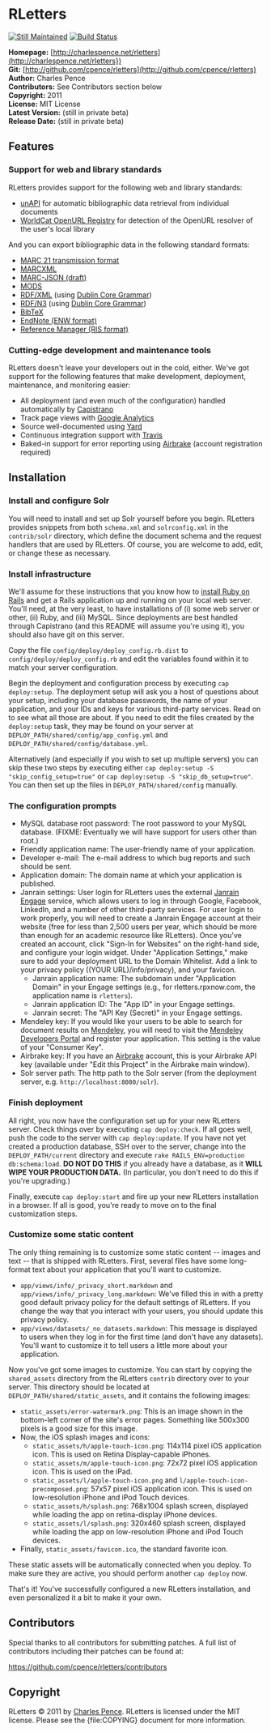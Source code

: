 # RLetters #

[![Still Maintained][sm_img]][sm] [![Build Status][travis_img]][travis]

[sm]: http://stillmaintained.com/cpence/rletters
[sm_img]: http://stillmaintained.com/cpence/rletters.png
[travis]: http://travis-ci.org/cpence/rletters
[travis_img]: http://travis-ci.org/cpence/rletters.png

**Homepage:** [http://charlespence.net/rletters](http://charlespence.net/rletters})  
**Git:** [http://github.com/cpence/rletters](http://github.com/cpence/rletters)  
**Author:** Charles Pence  
**Contributors:** See Contributors section below  
**Copyright:** 2011  
**License:** MIT License  
**Latest Version:** (still in private beta)  
**Release Date:** (still in private beta)  


## Features ##

### Support for web and library standards ###

RLetters provides support for the following web and library standards:

-   [unAPI](http://unapi.info) for automatic bibliographic data retrieval from individual documents
-   [WorldCat OpenURL Registry](http://www.oclc.org/developer/services/worldcat-registry) for detection of the OpenURL resolver of the user's local library

And you can export bibliographic data in the following standard formats:

-   [MARC 21 transmission format](http://www.loc.gov/marc/)
-   [MARCXML](http://www.loc.gov/standards/marcxml/)
-   [MARC-JSON (draft)](http://www.oclc.org/developer/content/marc-json-draft-2010-03-11)
-   [MODS](http://www.loc.gov/standards/mods/)
-   [RDF/XML](http://www.w3.org/TR/rdf-syntax-grammar/) (using [Dublin Core Grammar](http://dublincore.org/documents/dc-citation-guidelines/))
-   [RDF/N3](http://www.w3.org/DesignIssues/Notation3.html) (using [Dublin Core Grammar](http://dublincore.org/documents/dc-citation-guidelines/))
-   [BibTeX](http://www.ctan.org/pkg/bibtex)
-   [EndNote (ENW format)](http://www.endnote.com/)
-   [Reference Manager (RIS format)](http://www.refman.com/support/risformat_intro.asp)

### Cutting-edge development and maintenance tools ###

RLetters doesn't leave your developers out in the cold, either.  We've got support for the following features that make development, deployment, maintenance, and monitoring easier:

-   All deployment (and even much of the configuration) handled automatically by [Capistrano](https://github.com/capistrano/capistrano/)
-   Track page views with [Google Analytics](http://google.com/analytics)
-   Source well-documented using [Yard](http://yardoc.org)
-   Continuous integration support with [Travis](http://travis-ci.org/)
-   Baked-in support for error reporting using [Airbrake](http://airbrake.io/) (account registration required)


## Installation ##

### Install and configure Solr ###

You will need to install and set up Solr yourself before you begin.  RLetters provides snippets from both `schema.xml` and `solrconfig.xml` in the `contrib/solr` directory, which define the document schema and the request handlers that are used by RLetters.  Of course, you are welcome to add, edit, or change these as necessary.

### Install infrastructure ###

We'll assume for these instructions that you know how to [install Ruby on Rails](http://guides.rubyonrails.org/getting_started.html) and get a Rails application up and running on your local web server.  You'll need, at the very least, to have installations of (i) some web server or other, (ii) Ruby, and (iii) MySQL.  Since deployments are best handled through Capistrano (and this README will assume you're using it), you should also have git on this server.

Copy the file `config/deploy/deploy_config.rb.dist` to `config/deploy/deploy_config.rb` and edit the variables found within it to match your server configuration.

Begin the deployment and configuration process by executing `cap deploy:setup`.  The deployment setup will ask you a host of questions about your setup, including your database passwords, the name of your application, and your IDs and keys for various third-party services.  Read on to see what all those are about.  If you need to edit the files created by the `deploy:setup` task, they may be found on your server at `DEPLOY_PATH/shared/config/app_config.yml` and `DEPLOY_PATH/shared/config/database.yml`.

Alternatively (and especially if you wish to set up multiple servers) you can skip these two steps by executing either `cap deploy:setup -S "skip_config_setup=true"` or `cap deploy:setup -S "skip_db_setup=true"`.  You can then set up the files in `DEPLOY_PATH/shared/config` manually.

### The configuration prompts ###

-   MySQL database root password: The root password to your MySQL database.  (FIXME: Eventually we will have support for users other than root.)
-   Friendly application name: The user-friendly name of your application.
-   Developer e-mail: The e-mail address to which bug reports and such should be sent.
-   Application domain: The domain name at which your application is published.
-   Janrain settings: User login for RLetters uses the external [Janrain Engage](http://www.janrain.com/products/engage) service, which allows users to log in through Google, Facebook, LinkedIn, and a number of other third-party services.  For user login to work properly, you will need to create a Janrain Engage account at their website (free for less than 2,500 users per year, which should be more than enough for an academic resource like RLetters).  Once you've created an account, click "Sign-In for Websites" on the right-hand side, and configure your login widget.  Under "Application Settings," make sure to add your deployment URL to the Domain Whitelist.  Add a link to your privacy policy ((YOUR URL)/info/privacy), and your favicon.
    -   Janrain application name: The subdomain under "Application Domain" in your Engage settings (e.g., for rletters.rpxnow.com, the application name is `rletters`).
    -   Janrain application ID: The "App ID" in your Engage settings.
    -   Janrain secret: The "API Key (Secret)" in your Engage settings.
-   Mendeley key: If you would like your users to be able to search for document results on [Mendeley](http://www.mendeley.com), you will need to visit the [Mendeley Developers Portal](http://dev.mendeley.com) and register your application.  This setting is the value of your "Consumer Key".
-   Airbrake key: If you have an [Airbrake](http://airbrake.io/) account, this is your Airbrake API key (available under "Edit this Project" in the Airbrake main window).
-   Solr server path: The http path to the Solr server (from the deployment server, e.g. `http://localhost:8080/solr`).

### Finish deployment ###

All right, you now have the configuration set up for your new RLetters server.  Check things over by executing `cap deploy:check`.  If all goes well, push the code to the server with `cap deploy:update`.  If you have not yet created a production database, SSH over to the server, change into the `DEPLOY_PATH/current` directory and execute `rake RAILS_ENV=production db:schema:load`.  **DO NOT DO THIS** if you already have a database, as it **WILL WIPE YOUR PRODUCTION DATA.**  (In particular, you don't need to do this if you're upgrading.)

Finally, execute `cap deploy:start` and fire up your new RLetters installation in a browser.  If all is good, you're ready to move on to the final customization steps.

### Customize some static content ###

The only thing remaining is to customize some static content -- images and text -- that is shipped with RLetters.  First, several files have some long-format text about your application that you'll want to customize.

-   `app/views/info/_privacy_short.markdown` and `app/views/info/_privacy_long.markdown`:  We've filled this in with a pretty good default privacy policy for the default settings of RLetters.  If you change the way that you interact with your users, you should update this privacy policy.
-   `app/views/datasets/_no_datasets.markdown`: This message is displayed to users when they log in for the first time (and don't have any datasets).  You'll want to customize it to tell users a little more about your application.

Now you've got some images to customize.  You can start by copying the `shared_assets` directory from the RLetters `contrib` directory over to your server.  This directory should be located at `DEPLOY_PATH/shared/static_assets`, and it contains the following images:

-   `static_assets/error-watermark.png`: This is an image shown in the bottom-left corner of the site's error pages.  Something like 500x300 pixels is a good size for this image.
-   Now, the iOS splash images and icons:
    -   `static_assets/h/apple-touch-icon.png`: 114x114 pixel iOS application icon.  This is used on Retina Display-capable iPhones.
    -   `static_assets/m/apple-touch-icon.png`: 72x72 pixel iOS application icon.  This is used on the iPad.
    -   `static_assets/l/apple-touch-icon.png` and `l/apple-touch-icon-precomposed.png`: 57x57 pixel iOS application icon.  This is used on low-resolution iPhone and iPod Touch devices.
    -   `static_assets/h/splash.png`: 768x1004 splash screen, displayed while loading the app on retina-display iPhone devices.
    -   `static_assets/l/splash.png`: 320x460 splash screen, displayed while loading the app on low-resolution iPhone and iPod Touch devices.
-   Finally, `static_assets/favicon.ico`, the standard favorite icon.

These static assets will be automatically connected when you deploy.  To make sure they are active, you should perform another `cap deploy` now.

That's it!  You've successfully configured a new RLetters installation, and even personalized it a bit to make it your own.


## Contributors ##

Special thanks to all contributors for submitting patches. A full list of
contributors including their patches can be found at: 

https://github.com/cpence/rletters/contributors


## Copyright ##

RLetters &copy; 2011 by [Charles Pence](mailto:charles@charlespence.net). RLetters is licensed under the MIT license. Please see the {file:COPYING} document for more information.

